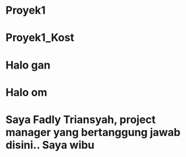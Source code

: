 # Proyek1
# Proyek1_Kost
# Halo gan
# Halo om
# Saya Fadly Triansyah, project manager yang bertanggung jawab disini.. Saya wibu
